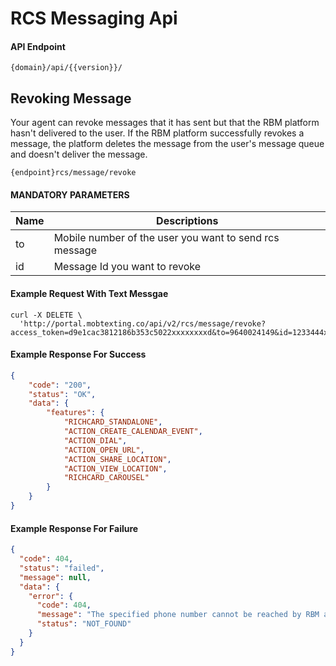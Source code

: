 # RCS Messaging Api

#### API Endpoint

```
{domain}/api/{{version}}/
```

## Revoking Message

Your agent can revoke messages that it has sent but that the RBM platform hasn't delivered to the user. If the RBM platform successfully revokes a message, the platform deletes the message from the user's message queue and doesn't deliver the message.

```
{endpoint}rcs/message/revoke
```

#### MANDATORY PARAMETERS

| Name | Descriptions                                           |
| ---- | ------------------------------------------------------ |
| to   | Mobile number of the user you want to send rcs message |
| id   | Message Id you want to revoke                          |

#### Example Request With Text Messgae

```
curl -X DELETE \
  'http://portal.mobtexting.co/api/v2/rcs/message/revoke?access_token=d9e1cac3812186b353c5022xxxxxxxxd&to=9640024149&id=1233444xxxxxxxx
```

#### Example Response For Success

```json
{
    "code": "200",
    "status": "OK",
    "data": {
        "features": {
            "RICHCARD_STANDALONE",
            "ACTION_CREATE_CALENDAR_EVENT",
            "ACTION_DIAL",
            "ACTION_OPEN_URL",
            "ACTION_SHARE_LOCATION",
            "ACTION_VIEW_LOCATION",
            "RICHCARD_CAROUSEL"
        }
    }
}
```

#### Example Response For Failure

```json
{
  "code": 404,
  "status": "failed",
  "message": null,
  "data": {
    "error": {
      "code": 404,
      "message": "The specified phone number cannot be reached by RBM at this time.",
      "status": "NOT_FOUND"
    }
  }
}
```
